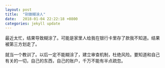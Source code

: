 ```yaml
---
layout: post
title:  "别做糊涂人"
date:   2018-01-04 22:22:18 +0800
categories: jekyll update
---
```


最近太忙，结果导致糊涂了。可能是家里人给我在银行卡里存了款我不知道。结果被第三方划走了。

就当一个教训了。以后一定不能糊涂了，建立审查机制，杜绝风险。要知道和自己有关的一切，自己的东西，自己的账户，千万不能有半点疏忽。


